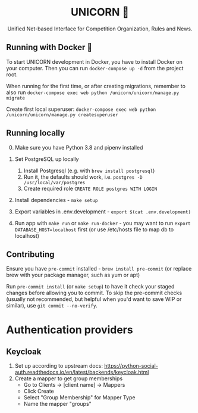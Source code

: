 <h1 align="center">UNICORN 🦄</h1>
<p align="center">Unified Net-based Interface for Competition Organization, Rules and News.</p>


## Running with Docker 🐳

To start UNICORN development in Docker, you have to install Docker on your computer. Then you can run `docker-compose up -d` from the project root.

When running for the first time, or after creating migrations, remember to also run `docker-compose exec web python /unicorn/unicorn/manage.py migrate`

Create first local superuser: `docker-compose exec web python /unicorn/unicorn/manage.py createsuperuser`


## Running locally

0. Make sure you have Python 3.8 and pipenv installed

1. Set PostgreSQL up locally
   1. Install Postgresql (e.g. with `brew install postgresql`)
   2. Run it, the defaults should work, i.e. `postgres -D /usr/local/var/postgres`
   3. Create required role `CREATE ROLE postgres WITH LOGIN`

2. Install dependencies - `make setup`

3. Export variables in .env.development - `export $(cat .env.development)`

4. Run app with `make run` or `make run-docker` - you may want to run `export DATABASE_HOST=localhost` first (or use /etc/hosts file to map db to localhost)


## Contributing

Ensure you have `pre-commit` installed - `brew install pre-commit` (or replace brew with your package manager, such as yum or apt)

Run `pre-commit install` (or `make setup`) to have it check your staged changes before allowing you to commit. To skip the pre-commit checks (usually not recommended, but helpful when you'd want to save WIP or similar), use `git commit --no-verify`.


# Authentication providers
## Keycloak
1. Set up according to upstream docs: https://python-social-auth.readthedocs.io/en/latest/backends/keycloak.html
2. Create a mapper to get group memberships
   - Go to Clients -> [client name] -> Mappers
   - Click Create
   - Select "Group Membership" for Mapper Type
   - Name the mapper "groups"